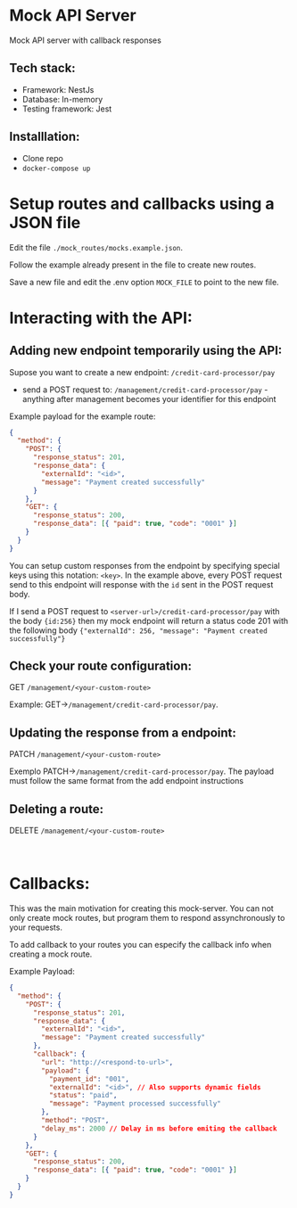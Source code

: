 # Mock API Server

Mock API server with callback responses

## Tech stack:

- Framework: NestJs
- Database: In-memory
- Testing framework: Jest

## Installlation:

- Clone repo
- `docker-compose up`

# Setup routes and callbacks using a JSON file

Edit the file `./mock_routes/mocks.example.json`.

Follow the example already present in the file to create new routes.

Save a new file and edit the .env option `MOCK_FILE` to point to the new file.

# Interacting with the API:

## Adding new endpoint temporarily using the API:

Supose you want to create a new endpoint: `/credit-card-processor/pay`

- send a POST request to: `/management/credit-card-processor/pay` - anything after management becomes your identifier for this endpoint

Example payload for the example route:

```json
{
  "method": {
    "POST": {
      "response_status": 201,
      "response_data": {
        "externalId": "<id>",
        "message": "Payment created successfully"
      }
    },
    "GET": {
      "response_status": 200,
      "response_data": [{ "paid": true, "code": "0001" }]
    }
  }
}
```

You can setup custom responses from the endpoint by specifying special keys using this notation: `<key>`.
In the example above, every POST request send to this endpoint will response with the `id` sent in the POST request body.

If I send a POST request to `<server-url>/credit-card-processor/pay` with the body `{id:256}` then my mock endpoint will return a status code 201 with the following body `{"externalId": 256, "message": "Payment created successfully"}`

## Check your route configuration:

GET `/management/<your-custom-route>`

Example: GET->`/management/credit-card-processor/pay`.

## Updating the response from a endpoint:

PATCH `/management/<your-custom-route>`

Exemplo PATCH->`/management/credit-card-processor/pay`.
The payload must follow the same format from the add endpoint instructions

## Deleting a route:

DELETE `/management/<your-custom-route>`

<br />

# Callbacks:

This was the main motivation for creating this mock-server.
You can not only create mock routes, but program them to respond assynchronously to your requests.

To add callback to your routes you can especify the callback info when creating a mock route.

Example Payload:

```json
{
  "method": {
    "POST": {
      "response_status": 201,
      "response_data": {
        "externalId": "<id>",
        "message": "Payment created successfully"
      },
      "callback": {
        "url": "http://<respond-to-url>",
        "payload": {
          "payment_id": "001",
          "externalId": "<id>", // Also supports dynamic fields
          "status": "paid",
          "message": "Payment processed successfully"
        },
        "method": "POST",
        "delay_ms": 2000 // Delay in ms before emiting the callback
      }
    },
    "GET": {
      "response_status": 200,
      "response_data": [{ "paid": true, "code": "0001" }]
    }
  }
}
```
